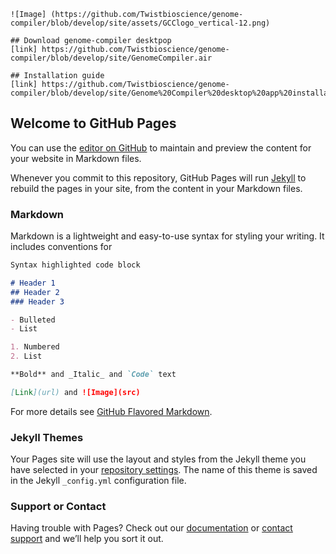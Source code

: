 ```
![Image] (https://github.com/Twistbioscience/genome-compiler/blob/develop/site/assets/GCClogo_vertical-12.png)

## Download genome-compiler desktpop 
[link] https://github.com/Twistbioscience/genome-compiler/blob/develop/site/GenomeCompiler.air

## Installation guide
[link] https://github.com/Twistbioscience/genome-compiler/blob/develop/site/Genome%20Compiler%20desktop%20app%20installation%20.pdf
```
## Welcome to GitHub Pages

You can use the [editor on GitHub](https://github.com/Twistbioscience/genome-compiler/edit/develop/README.md) to maintain and preview the content for your website in Markdown files.

Whenever you commit to this repository, GitHub Pages will run [Jekyll](https://jekyllrb.com/) to rebuild the pages in your site, from the content in your Markdown files.

### Markdown

Markdown is a lightweight and easy-to-use syntax for styling your writing. It includes conventions for

```markdown
Syntax highlighted code block

# Header 1
## Header 2
### Header 3

- Bulleted
- List

1. Numbered
2. List

**Bold** and _Italic_ and `Code` text

[Link](url) and ![Image](src)
```

For more details see [GitHub Flavored Markdown](https://guides.github.com/features/mastering-markdown/).

### Jekyll Themes

Your Pages site will use the layout and styles from the Jekyll theme you have selected in your [repository settings](https://github.com/Twistbioscience/genome-compiler/settings). The name of this theme is saved in the Jekyll `_config.yml` configuration file.

### Support or Contact

Having trouble with Pages? Check out our [documentation](https://docs.github.com/categories/github-pages-basics/) or [contact support](https://support.github.com/contact) and we’ll help you sort it out.
